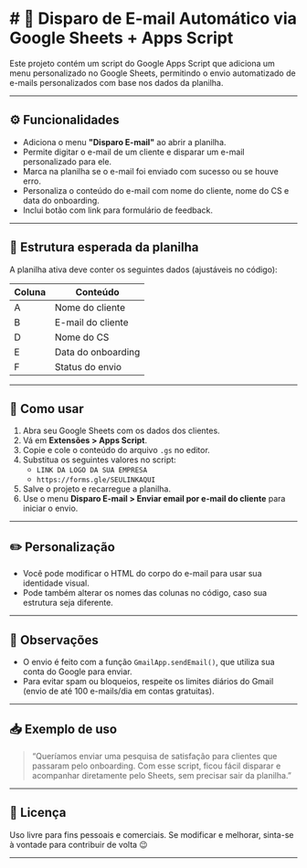 # # 📧 Disparo de E-mail Automático via Google Sheets + Apps Script

Este projeto contém um script do Google Apps Script que adiciona um menu personalizado no Google Sheets, permitindo o envio automatizado de e-mails personalizados com base nos dados da planilha.

---

## ⚙️ Funcionalidades

- Adiciona o menu **"Disparo E-mail"** ao abrir a planilha.
- Permite digitar o e-mail de um cliente e disparar um e-mail personalizado para ele.
- Marca na planilha se o e-mail foi enviado com sucesso ou se houve erro.
- Personaliza o conteúdo do e-mail com nome do cliente, nome do CS e data do onboarding.
- Inclui botão com link para formulário de feedback.

---

## 🧩 Estrutura esperada da planilha

A planilha ativa deve conter os seguintes dados (ajustáveis no código):

| Coluna | Conteúdo              |
|--------|------------------------|
| A      | Nome do cliente        |
| B      | E-mail do cliente      |
| D      | Nome do CS             |
| E      | Data do onboarding     |
| F      | Status do envio        |

---

## 🚀 Como usar

1. Abra seu Google Sheets com os dados dos clientes.
2. Vá em **Extensões > Apps Script**.
3. Copie e cole o conteúdo do arquivo `.gs` no editor.
4. Substitua os seguintes valores no script:
   - `LINK DA LOGO DA SUA EMPRESA`
   - `https://forms.gle/SEULINKAQUI`
5. Salve o projeto e recarregue a planilha.
6. Use o menu **Disparo E-mail > Enviar email por e-mail do cliente** para iniciar o envio.

---

## ✏️ Personalização

- Você pode modificar o HTML do corpo do e-mail para usar sua identidade visual.
- Pode também alterar os nomes das colunas no código, caso sua estrutura seja diferente.

---

## 📌 Observações

- O envio é feito com a função `GmailApp.sendEmail()`, que utiliza sua conta do Google para enviar.
- Para evitar spam ou bloqueios, respeite os limites diários do Gmail (envio de até 100 e-mails/dia em contas gratuitas).

---

## 📥 Exemplo de uso

> “Queríamos enviar uma pesquisa de satisfação para clientes que passaram pelo onboarding. Com esse script, ficou fácil disparar e acompanhar diretamente pelo Sheets, sem precisar sair da planilha.”

---

## 📄 Licença

Uso livre para fins pessoais e comerciais. Se modificar e melhorar, sinta-se à vontade para contribuir de volta 😉

---

